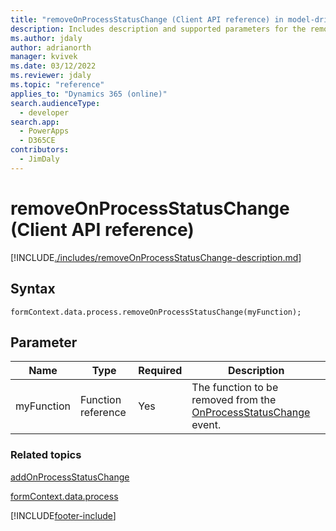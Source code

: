 ```yaml
---
title: "removeOnProcessStatusChange (Client API reference) in model-driven apps| MicrosoftDocs"
description: Includes description and supported parameters for the removeOnProcessStatusChange method.
ms.author: jdaly
author: adrianorth
manager: kvivek
ms.date: 03/12/2022
ms.reviewer: jdaly
ms.topic: "reference"
applies_to: "Dynamics 365 (online)"
search.audienceType: 
  - developer
search.app: 
  - PowerApps
  - D365CE
contributors:
  - JimDaly
---
```

# removeOnProcessStatusChange (Client API reference)



[!INCLUDE[./includes/removeOnProcessStatusChange-description.md](./includes/removeOnProcessStatusChange-description.md)]

## Syntax

`formContext.data.process.removeOnProcessStatusChange(myFunction);`

## Parameter

|Name|Type|Required|Description|
|--|--|--|--|
|myFunction|Function reference|Yes|The function to be removed from the [OnProcessStatusChange](../../events/onprocessstatuschange.md) event.|

### Related topics

[addOnProcessStatusChange](addOnProcessStatusChange.md)
 
[formContext.data.process](../../formContext-data-process.md)
 




[!INCLUDE[footer-include](../../../../../../includes/footer-banner.md)]